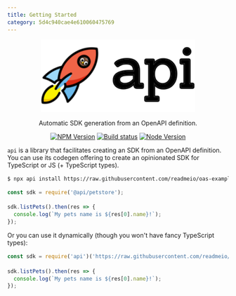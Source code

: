 ```yaml
---
title: Getting Started
category: 5d4c940cae4e610060475769
---
```


<p align="center">
  <img width="350" src="./images/logo.svg" />
</p>

<p align="center">
  Automatic SDK generation from an OpenAPI definition.
</p>

<p align="center">
  <a href="https://npm.im/api"><img src="https://img.shields.io/npm/v/api.svg" alt="NPM Version"></a>
  <a href="https://github.com/readmeio/api"><img src="https://github.com/readmeio/api/workflows/CI/badge.svg" alt="Build status"></a>
  <a href="https://npm.im/api"><img src="https://img.shields.io/node/v/api.svg" alt="Node Version"></a>
</p>

`api` is a library that facilitates creating an SDK from an OpenAPI definition. You can use its codegen offering to create an opinionated SDK for TypeScript or JS (+ TypeScript types).

```sh
$ npx api install https://raw.githubusercontent.com/readmeio/oas-examples/main/3.0/json/petstore.json
```

```js
const sdk = require('@api/petstore');

sdk.listPets().then(res => {
  console.log(`My pets name is ${res[0].name}!`);
});
```

Or you can use it dynamically (though you won't have fancy TypeScript types):

```js
const sdk = require('api')('https://raw.githubusercontent.com/readmeio/oas-examples/main/3.0/json/petstore.json');

sdk.listPets().then(res => {
  console.log(`My pets name is ${res[0].name}!`);
});
```

